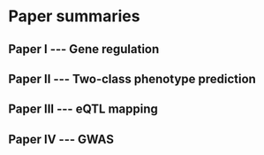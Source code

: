 # Paper summaries

## Paper I --- Gene regulation

## Paper II --- Two-class phenotype prediction

## Paper III --- eQTL mapping

## Paper IV --- GWAS
